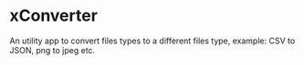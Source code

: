 # xConverter

An utility app to convert files types to a different files type, example: CSV to JSON, png to jpeg etc.
